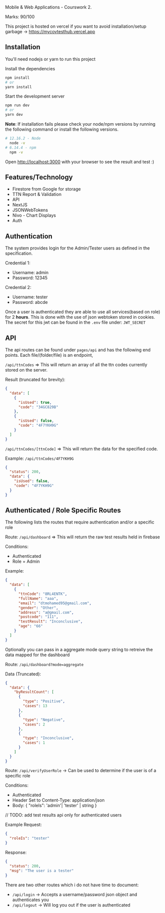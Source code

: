 Mobile & Web Applications - Courswork 2.

Marks: 90/100

This project is hosted on vercel if you want to avoid installation/setup garbage -> https://mycovtesthub.vercel.app

## Installation

You'll need nodejs or yarn to run this project

Install the dependencies

```bash
npm install
# or
yarn install
```

Start the development server

```bash
npm run dev
# or
yarn dev
```

**Note**: If installation fails please check your node/npm versions by running the following command or install the following versions.

```bash
# 12.16.2 - Node
  node -v
# 6.14.4 - npm
  npm -v
```

Open [http://localhost:3000](http://localhost:3000) with your browser to see the result and test :)

## Features/Technology

- Firestore from Google for storage
- TTN Report & Validation
- API
- NextJS
- JSONWebTokens
- Nivo - Chart Displays
- Auth

## Authentication

The system provides login for the Admin/Tester users as defined in the specification.

Credential 1:

- Username: admin
- Password: 12345

Credential 2:

- Username: tester
- Password: abcde

Once a user is authenticated they are able to use all services(based on role) for 2 **hours**. This is done with the use of json webtoken stored in cookies. The secret for this jwt can be found in the `.env` file under: `JWT_SECRET`

## API

The api routes can be found under `pages/api` and has the following end points. Each file/(folder/file) is an endpoint,

`/api/ttnCodes` => This will return an array of all the ttn codes currently stored on the server.

Result (truncated for brevity):

```json
{
  "data": [
    {
      "isUsed": true,
      "code": "34GC829B"
    },
    {
      "isUsed": false,
      "code": "4F7YKH9G"
    }
  ]
}
```

`/api/ttnCodes/[ttnCode]` => This will return the data for the specified code.

Example: `/api/ttnCodes/4F7YKH9G`

```json
{
  "status": 200,
  "data": {
    "isUsed": false,
    "code": "4F7YKH9G"
  }
}
```

## Authenticated / Role Specific Routes

The following lists the routes that require authentication and/or a specific role

Route: `/api/dashboard` => This will return the raw test results held in firebase

Conditions:

- Authenticated
- Role = Admin

Example:

```json
{
  "data": [
    {
      "ttnCode": "8RL4ENTK",
      "fullName": "aaa",
      "email": "dtmohamed95@gmail.com",
      "gender": "Other",
      "address": "a@gmail.com",
      "postcode": "111",
      "testResult": "Inconclusive",
      "age": "66"
    }
  ]
}
```

Optionally you can pass in a aggregate mode query string to retreive the data mapped for the dashboard

Route: `/api/dashboard?mode=aggregate`

Data (Truncated):

```json
{
  "data": {
    "byResultCount": [
      {
        "type": "Positive",
        "cases": 13
      },
      {
        "type": "Negative",
        "cases": 2
      },
      {
        "type": "Inconclusive",
        "cases": 1
      }
    ]
  }
}
```

Route: `/api/verifyUserRole` -> Can be used to determine if the user is of a specific role

Conditions:

- Authenticated
- Header Set to Content-Type: application/json
- Body: { "roleIs": 'admin'| 'tester' | string }

// TODO: add test results api only for authenticated users

Example Request:

```json
{
  "roleIs": "tester"
}
```

Response:

```json
{
  "status": 200,
  "msg": "The user is a tester"
}
```

There are two other routes which i do not have time to document:

- `/api/login` -> Accepts a username/password json object and authenticates you
- `/api/logout` -> Will log you out if the user is authenticated
